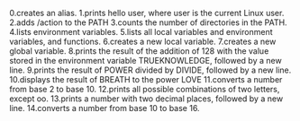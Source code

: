 0.creates an alias.
1.prints hello user, where user is the current Linux user.
2.adds /action to the PATH
3.counts the number of directories in the PATH.
4.lists environment variables.
5.lists all local variables and environment variables, and functions.
6.creates a new local variable.
7.creates a new global variable.
8.prints the result of the addition of 128 with the value stored in the environment variable TRUEKNOWLEDGE, followed by a new line.
9.prints the result of POWER divided by DIVIDE, followed by a new line.
10.displays the result of BREATH to the power LOVE
11.converts a number from base 2 to base 10.
12.prints all possible combinations of two letters, except oo.
13.prints a number with two decimal places, followed by a new line.
14.converts a number from base 10 to base 16.